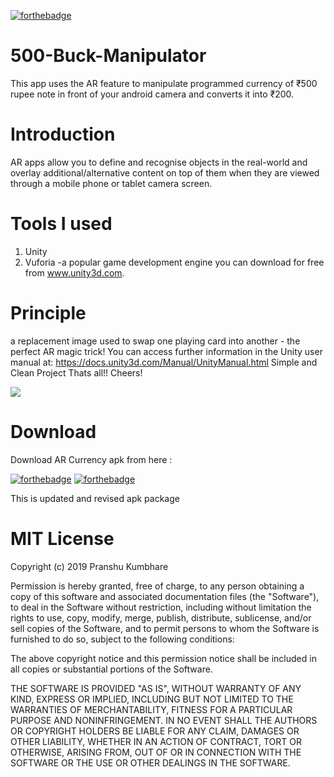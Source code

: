 [![forthebadge](https://forthebadge.com/images/badges/made-with-java.svg)](https://forthebadge.com)

# 500-Buck-Manipulator
This app uses the AR feature to manipulate programmed currency of ₹500 rupee note in front of your android camera and converts it into ₹200.
# Introduction
AR apps allow you to define and recognise objects in the real-world and overlay additional/alternative content on top of them when they are viewed through a mobile phone or tablet camera screen.
# Tools I used
1. Unity 
2. Vuforia -a popular game development engine you can download for free from www.unity3d.com.
# Principle
a replacement image used to swap one playing card into another - the perfect AR magic trick! You can access further information in the Unity user manual at: https://docs.unity3d.com/Manual/UnityManual.html
Simple and Clean Project
Thats all!! Cheers!

![](view.gif)
# Download
Download AR Currency apk from here : 

[![forthebadge](https://forthebadge.com/images/badges/check-it-out.svg)](https://drive.google.com/open?id=1HGAmijDrc3A-gWBfiTGU6qmB_3mxDpy0)                 [![forthebadge](https://forthebadge.com/images/badges/built-for-android.svg)](https://drive.google.com/open?id=1HGAmijDrc3A-gWBfiTGU6qmB_3mxDpy0)


This is updated and revised apk package


# MIT License

Copyright (c) 2019 Pranshu Kumbhare

Permission is hereby granted, free of charge, to any person obtaining a copy
of this software and associated documentation files (the "Software"), to deal
in the Software without restriction, including without limitation the rights
to use, copy, modify, merge, publish, distribute, sublicense, and/or sell
copies of the Software, and to permit persons to whom the Software is
furnished to do so, subject to the following conditions:

The above copyright notice and this permission notice shall be included in all
copies or substantial portions of the Software.

THE SOFTWARE IS PROVIDED "AS IS", WITHOUT WARRANTY OF ANY KIND, EXPRESS OR
IMPLIED, INCLUDING BUT NOT LIMITED TO THE WARRANTIES OF MERCHANTABILITY,
FITNESS FOR A PARTICULAR PURPOSE AND NONINFRINGEMENT. IN NO EVENT SHALL THE
AUTHORS OR COPYRIGHT HOLDERS BE LIABLE FOR ANY CLAIM, DAMAGES OR OTHER
LIABILITY, WHETHER IN AN ACTION OF CONTRACT, TORT OR OTHERWISE, ARISING FROM,
OUT OF OR IN CONNECTION WITH THE SOFTWARE OR THE USE OR OTHER DEALINGS IN THE
SOFTWARE.
